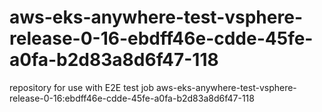 # aws-eks-anywhere-test-vsphere-release-0-16-ebdff46e-cdde-45fe-a0fa-b2d83a8d6f47-118
repository for use with E2E test job aws-eks-anywhere-test-vsphere-release-0-16:ebdff46e-cdde-45fe-a0fa-b2d83a8d6f47-118
